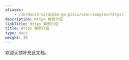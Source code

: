 ```yaml
---
aliases:
    - /zh/docs3-v2/dubbo-go-pixiu/user/samples/https/
description: Https 案例介绍
linkTitle: Https 案例介绍
title: Https 案例介绍
type: docs
weight: 30
---
```




欢迎认领补充此文档。